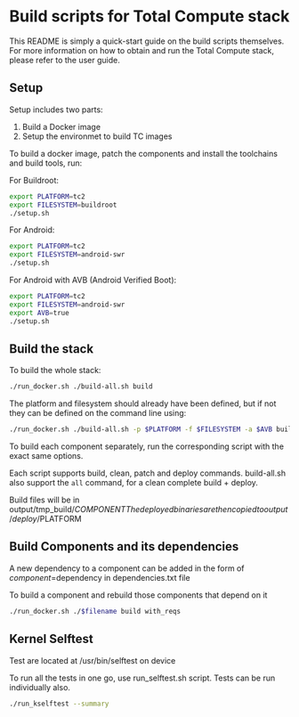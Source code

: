 Build scripts for Total Compute stack
=====================================

This README is simply a quick-start guide on the build scripts themselves. For more
information on how to obtain and run the Total Compute stack, please refer to
the user guide.

Setup
-----
Setup includes two parts:
1. Build a Docker image
2. Setup the environmet to build TC images

To build a docker image, patch the components and install the toolchains and build tools, run:

For Buildroot:
```sh
export PLATFORM=tc2
export FILESYSTEM=buildroot
./setup.sh
```

For Android:
```sh
export PLATFORM=tc2
export FILESYSTEM=android-swr
./setup.sh
```

For Android with AVB (Android Verified Boot):
```sh
export PLATFORM=tc2
export FILESYSTEM=android-swr
export AVB=true
./setup.sh
```

Build the stack
---------------

To build the whole stack:
```sh
./run_docker.sh ./build-all.sh build
```

The platform and filesystem should already have been defined, but if not they can be defined on the command line using:
```sh
./run_docker.sh ./build-all.sh -p $PLATFORM -f $FILESYSTEM -a $AVB build
```

To build each component separately, run the corresponding script with the exact
same options.

Each script supports build, clean, patch and deploy commands.
build-all.sh also support the `all` command, for a clean complete build +
deploy.

Build files will be in output/tmp_build/$COMPONENT
The deployed binaries are then copied to output/deploy/$PLATFORM


Build Components and its dependencies
-------------------------------------

A new dependency to a component can be added in the form of $component=$dependency in dependencies.txt file

To build a component and rebuild those components that depend on it
```sh
./run_docker.sh ./$filename build with_reqs
```

Kernel Selftest
-------------------------------------

Test are located at /usr/bin/selftest on device

To run all the tests in one go, use run_selftest.sh script. Tests can be run individually also.
```sh
./run_kselftest --summary
```

